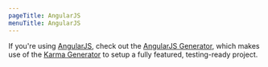 ```yaml
---
pageTitle: AngularJS
menuTitle: AngularJS
---
```


If you're using [AngularJS](https://angularjs.org), check out the [AngularJS Generator](https://github.com/yeoman/generator-angular), which makes use of the [Karma Generator](https://github.com/yeoman/generator-karma) to setup a fully featured, testing-ready project.
